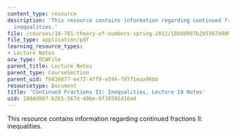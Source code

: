 ```yaml
---
content_type: resource
description: 'This resource contains information regarding continued fractions II:
  inequalities.'
file: /courses/18-781-theory-of-numbers-spring-2012/188dd907b2b5567d40be6f18591d10a4_MIT18_781S12_lec19.pdf
file_type: application/pdf
learning_resource_types:
- Lecture Notes
ocw_type: OCWFile
parent_title: Lecture Notes
parent_type: CourseSection
parent_uid: f6816877-ee72-4ff9-e594-f0771eaa96bb
resourcetype: Document
title: 'Continued Fractions II: Inequalities, Lecture 19 Notes'
uid: 188dd907-b2b5-567d-40be-6f18591d10a4
---
```

This resource contains information regarding continued fractions II: inequalities.

